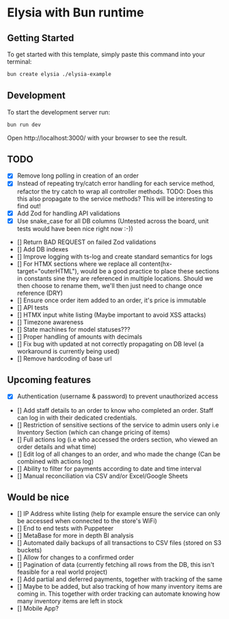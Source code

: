 # Elysia with Bun runtime

## Getting Started
To get started with this template, simply paste this command into your terminal:
```bash
bun create elysia ./elysia-example
```

## Development
To start the development server run:
```bash
bun run dev
```

Open http://localhost:3000/ with your browser to see the result.

## TODO
- [X] Remove long polling in creation of an order
- [X] Instead of repeating try/catch error handling for each service method, refactor the try catch to wrap all controller methods. TODO: Does this this also propagate to the service methods? This will be interesting to find out!
- [X] Add Zod for handling API validations
- [X] Use snake_case for all DB columns (Untested across the board, unit tests would have been nice right now :-))
- [] Return BAD REQUEST on failed Zod validations
- [] Add DB indexes
- [] Improve logging with ts-log and create standard semantics for logs
- [] For HTMX sections where we replace all content(hx-target="outerHTML"), would be a good practice to place these sections in constants sine they are referenced in multiple locations. Should we then choose to rename them, we'll then just need to change once reference (DRY)
- [] Ensure once order item added to an order, it's price is immutable
- [] API tests
- [] HTMX input white listing (Maybe important to avoid XSS attacks)
- [] Timezone awareness
- [] State machines for model statuses???
- [] Proper handling of amounts with decimals
- [] Fix bug with updated at not correctly propagating on DB level (a workaround is currently being used)
- [] Remove hardcoding of base url

## Upcoming features
- [X] Authentication (username & password) to prevent unauthorized access
- [] Add staff details to an order to know who completed an order. Staff can log in with their dedicated credentials.
- [] Restriction of sensitive sections of the service to admin users only i.e Inventory Section (which can change pricing of items)
- [] Full actions log (i.e who accessed the orders section, who viewed an order details and what time)
- [] Edit log of all changes to an order, and who made the change (Can be combined with actions log)
- [] Ability to filter for payments according to date and time interval
- [] Manual reconciliation via CSV and/or Excel/Google Sheets

## Would be nice
- [] IP Address white listing (help for example ensure the service can only be accessed when connected to the store's WiFi)
- [] End to end tests with Puppeteer
- [] MetaBase for more in depth BI analysis
- [] Automated daily backups of all transactions to CSV files (stored on S3 buckets)
- [] Allow for changes to a confirmed order
- [] Pagination of data (currently fetching all rows from the DB, this isn't feasible for a real world project)
- [] Add partial and deferred payments, together with tracking of the same
- [] Maybe to be added, but also tracking of how many inventory items are coming in. This together with order tracking can automate knowing how many inventory items are left in stock
- [] Mobile App?
